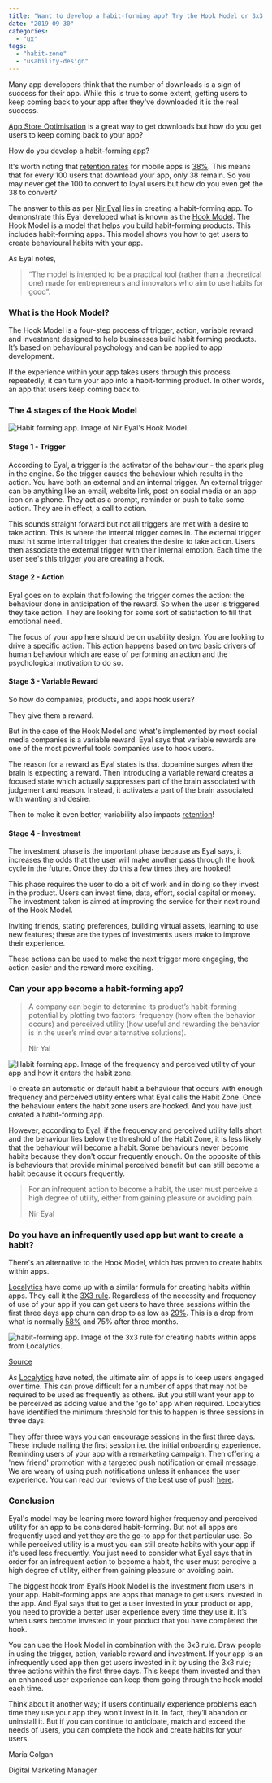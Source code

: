 ```yaml
---
title: "Want to develop a habit-forming​ app? Try the Hook Model or 3x3 Rule"
date: "2019-09-30"
categories: 
  - "ux"
tags: 
  - "habit-zone"
  - "usability-design"
---
```


Many app developers think that the number of downloads is a sign of success for their app. While this is true to some extent, getting users to keep coming back to your app after they've downloaded it is the real success.

[App Store Optimisation](https://tapadoo.wpengine.com/app-store-optimisation%e2%80%8b-guarantee-success/) is a great way to get downloads but how do you get users to keep coming back to your app?

How do you develop a habit-forming app?

It's worth noting that [retention rates](https://tapadoo.wpengine.com/user-retention-tactics-mobile-app-marketing/) for mobile apps is [38%](https://tapadoo.wpengine.com/user-retention-tactics-mobile-app-marketing/). This means that for every 100 users that download your app, only 38 remain. So you may never get the 100 to convert to loyal users but how do you even get the 38 to convert?

The answer to this as per [Nir Eyal](https://www.nirandfar.com/) lies in creating a habit-forming app. To demonstrate this Eyal developed what is known as the [Hook Model](http://www.hookmodel.com/). The Hook Model is a model that helps you build habit-forming products. This includes habit-forming apps. This model shows you how to get users to create behavioural habits with your app.

As Eyal notes,

> “The model is intended to be a practical tool (rather than a theoretical one) made for entrepreneurs and innovators who aim to use habits for good”.

### What is the Hook Model?

The Hook Model is a four-step process of trigger, action, variable reward and investment designed to help businesses build habit forming products. It’s based on behavioural psychology and can be applied to app development. 

If the experience within your app takes users through this process repeatedly, it can turn your app into a habit-forming product. In other words, an app that users keep coming back to.

### The 4 stages of the Hook Model

![Habit forming app. Image of Nir Eyal's Hook Model.](images/Screenshot-2019-08-21-11.03.21.png)

#### Stage 1 - Trigger

According to Eyal, a trigger is the activator of the behaviour - the spark plug in the engine. So the trigger causes the behaviour which results in the action. You have both an external and an internal trigger. An external trigger can be anything like an email, website link, post on social media or an app icon on a phone. They act as a prompt, reminder or push to take some action. They are in effect, a call to action.

This sounds straight forward but not all triggers are met with a desire to take action. This is where the internal trigger comes in. The external trigger must hit some internal trigger that creates the desire to take action. Users then associate the external trigger with their internal emotion. Each time the user see's this trigger you are creating a hook.

#### Stage 2 - Action

Eyal goes on to explain that following the trigger comes the action: the behaviour done in anticipation of the reward. So when the user is triggered they take action. They are looking for some sort of satisfaction to fill that emotional need.

The focus of your app here should be on usability design. You are looking to drive a specific action. This action happens based on two basic drivers of human behaviour which are ease of performing an action and the psychological motivation to do so.

#### Stage 3 - Variable Reward

So how do companies, products, and apps hook users?

They give them a reward.

But in the case of the Hook Model and what's implemented by most social media companies is a variable reward. Eyal says that variable rewards are one of the most powerful tools companies use to hook users.

The reason for a reward as Eyal states is that dopamine surges when the brain is expecting a reward. Then introducing a variable reward creates a focused state which actually suppresses part of the brain associated with judgement and reason. Instead, it activates a part of the brain associated with wanting and desire.

Then to make it even better, variability also impacts [retention](https://tapadoo.wpengine.com/user-retention-tactics-mobile-app-marketing/)!

#### Stage 4 - Investment

The investment phase is the important phase because as Eyal says, it increases the odds that the user will make another pass through the hook cycle in the future. Once they do this a few times they are hooked!

This phase requires the user to do a bit of work and in doing so they invest in the product. Users can invest time, data, effort, social capital or money. The investment taken is aimed at improving the service for their next round of the Hook Model.

Inviting friends, stating preferences, building virtual assets, learning to use new features; these are the types of investments users make to improve their experience.

These actions can be used to make the next trigger more engaging, the action easier and the reward more exciting.

### Can your app become a habit-forming app?

> A company can begin to determine its product’s habit-forming potential by plotting two factors: frequency (how often the behavior occurs) and perceived utility (how useful and rewarding the behavior is in the user’s mind over alternative solutions).
> 
> Nir Yal

![Habit forming app. Image of the frequency and perceived utility of your app and how it enters the habit zone.](images/Screenshot-2019-08-20-15.56.00.png)

To create an automatic or default habit a behaviour that occurs with enough frequency and perceived utility enters what Eyal calls the Habit Zone. Once the behaviour enters the habit zone users are hooked. And you have just created a habit-forming app.

However, according to Eyal, if the frequency and perceived utility falls short and the behaviour lies below the threshold of the Habit Zone, it is less likely that the behaviour will become a habit. Some behaviours never become habits because they don't occur frequently enough. On the opposite of this is behaviours that provide minimal perceived benefit but can still become a habit because it occurs frequently.

> For an infrequent action to become a habit, the user must perceive a high degree of utility, either from gaining pleasure or avoiding pain.
> 
> Nir Eyal

### Do you have an infrequently used app but want to create a habit?

There's an alternative to the Hook Model, which has proven to create habits within apps.

[Localytics](https://www.localytics.com) have come up with a similar formula for creating habits within apps. They call it the [3X3 rule](https://tapadoo.wpengine.com/user-retention-tactics-mobile-app-marketing/). Regardless of the necessity and frequency of use of your app if you can get users to have three sessions within the first three days app churn can drop to as low as [29%](https://tapadoo.wpengine.com/user-retention-tactics-mobile-app-marketing/). This is a drop from what is normally [58%](https://tapadoo.wpengine.com/user-retention-tactics-mobile-app-marketing/) and 75% after three months.

![habit-forming app. Image of the 3x3 rule for creating habits within apps from Localytics.](images/Screenshot-2019-08-27-12.02.37-1024x545.png)

[Source](http://info.localytics.com/blog/how-to-keep-your-app-users-with-the-3x3-rule)

As [Localytics](http://info.localytics.com/blog/how-to-keep-your-app-users-with-the-3x3-rule) have noted, the ultimate aim of apps is to keep users engaged over time. This can prove difficult for a number of apps that may not be required to be used as frequently as others. But you still want your app to be perceived as adding value and the 'go to' app when required. Localytics have identified the minimum threshold for this to happen is three sessions in three days.

They offer three ways you can encourage sessions in the first three days. These include nailing the first session i.e. the initial onboarding experience. Reminding users of your app with a remarketing campaign. Then offering a 'new friend' promotion with a targeted push notification or email message. We are weary of using push notifications unless it enhances the user experience. You can read our reviews of the best use of push [here](https://tapadoo.wpengine.com/unsure-about-app-push-notifications/).

### Conclusion

Eyal's model may be leaning more toward higher frequency and perceived utility for an app to be considered habit-forming. But not all apps are frequently used and yet they are the go-to app for that particular use. So while perceived utility is a must you can still create habits with your app if it's used less frequently. You just need to consider what Eyal says that in order for an infrequent action to become a habit, the user must perceive a high degree of utility, either from gaining pleasure or avoiding pain.

The biggest hook from Eyal’s Hook Model is the investment from users in your app. Habit-forming apps are apps that manage to get users invested in the app. And Eyal says that to get a user invested in your product or app, you need to provide a better user experience every time they use it. It’s when users become invested in your product that you have completed the hook.

You can use the Hook Model in combination with the 3x3 rule. Draw people in using the trigger, action, variable reward and investment. If your app is an infrequently used app then get users invested in it by using the 3x3 rule; three actions within the first three days. This keeps them invested and then an enhanced user experience can keep them going through the hook model each time.

Think about it another way; if users continually experience problems each time they use your app they won’t invest in it. In fact, they’ll abandon or uninstall it. But if you can continue to anticipate, match and exceed the needs of users, you can complete the hook and create habits for your users.

Maria Colgan

Digital Marketing Manager
